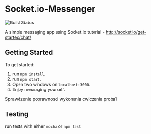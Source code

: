# Socket.io-Messenger
![Build Status](https://travis-ci.org/AlexTraher/Socket.Io-Messenger.svg?branch=master)

A simple messaging app using Socket.io tutorial - http://socket.io/get-started/chat/

## Getting Started
To get started:
  1. run `npm install`.
  2. run `npm start`.
  3. Open two windows on `localhost:3000`.
  4. Enjoy messaging yourself.

Sprawdzenie poprawnosci wykonania cwiczenia proba1

## Testing 
run tests with either `mocha` or `npm test`

  
